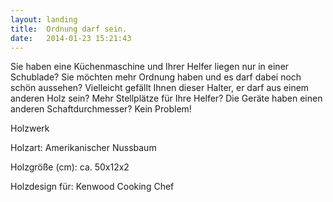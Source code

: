 ```yaml
---
layout: landing
title:  Ordnung darf sein.
date:   2014-01-23 15:21:43
---
```


Sie haben eine Küchenmaschine und Ihrer Helfer liegen nur in einer Schublade? Sie möchten mehr Ordnung haben und es darf dabei noch schön aussehen? Vielleicht gefällt Ihnen dieser Halter, er darf aus einem anderen Holz sein? Mehr Stellplätze für Ihre Helfer? Die Geräte haben einen anderen Schaftdurchmesser? Kein Problem!

Holzwerk

Holzart: Amerikanischer Nussbaum

Holzgröße (cm): ca. 50x12x2

Holzdesign für: Kenwood Cooking Chef
